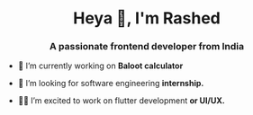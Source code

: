 <h1 align="center">Heya 👋, I'm Rashed</h1>
<h3 align="center">A passionate frontend developer from India</h3>

- 🔭 I’m currently working on **Baloot calculator**

- 🤝 I’m looking for software engineering **internship.**

- 👨‍💻 I’m excited to work on flutter development **or UI/UX.**


<p align="left">
</p>
